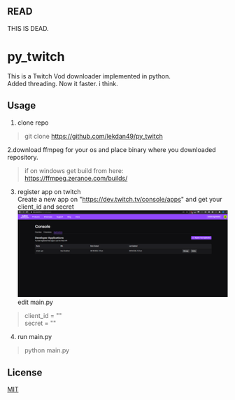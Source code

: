 
## READ
THIS IS DEAD.


# py_twitch 
This is a Twitch Vod downloader implemented in python.  
Added threading. Now it faster. i think.  

## Usage
1. clone repo
>git clone https://github.com/lekdan49/py_twitch   

2.download ffmpeg for your os and place binary where you downloaded repository.   

>if on windows get build from here: https://ffmpeg.zeranoe.com/builds/

3. register app on twitch  
Create a new app on "https://dev.twitch.tv/console/apps" and get your client_id and secret
![alt text](https://github.com/lekdan49/py_twitch/blob/master/image/app.PNG?raw=true)
edit main.py  
>client_id = ""  
>secret = ""

4. run main.py
>python main.py





## License
[MIT](https://choosealicense.com/licenses/mit/)
